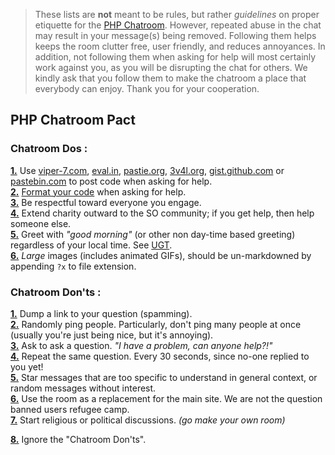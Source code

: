 > These lists are **not** meant to be rules, but rather *guidelines* on proper etiquette for the [PHP Chatroom](http://chat.stackoverflow.com/rooms/11/php). However, repeated abuse in the chat may result in your message(s) being removed. Following them helps keeps the room clutter free, user friendly, and reduces annoyances. In addition, not following them when asking for help will most certainly work against you, as you will be disrupting the chat for others. We kindly ask that you follow them to make the chatroom a place that everybody can enjoy. Thank you for your cooperation.

## PHP Chatroom Pact

### Chatroom Dos :
<a name='do-1' href='#do-1'>**1.**</a> Use [viper-7.com](http://codepad.viper-7.com), [eval.in](http://eval.in), [pastie.org](http://pastie.org/), [3v4l.org](http://3v4l.org/), [gist.github.com](https://gist.github.com/) or [pastebin.com](http://pastebin.com/) to post code when asking for help.<br>
<a name='do-2' href='#do-2'>**2.**</a> [Format your code](http://chat.stackoverflow.com/faq#formatting) when asking for help.<br>
<a name='do-3' href='#do-3'>**3.**</a> Be respectful toward everyone you engage.<br>
<a name='do-4' href='#do-4'>**4.**</a> Extend charity outward to the SO community; if you get help, then help someone else.<br>
<a name='do-5' href='#do-5'>**5.**</a> Greet with *"good morning"* (or other non day-time based greeting) regardless of your local time. See [UGT](http://www.total-knowledge.com/~ilya/mips/ugt.html).<br>
<a name='do-6' href='#do-6'>**6.**</a> *Large* images (includes animated GIFs), should be un-markdowned by appending `?x` to file extension.<br>

### Chatroom Don'ts :
<a name='dont-1' href='#dont-1'>**1.**</a> Dump a link to your question (spamming).<br>
<a name='dont-2' href='#dont-2'>**2.**</a> Randomly ping people. Particularly, don't ping many people at once (usually you're just being nice, but it's annoying).<br>
<a name='dont-3' href='#dont-3'>**3.**</a> Ask to ask a question. *"I have a problem, can anyone help?!"*<br>
<a name='dont-4' href='#dont-4'>**4.**</a> Repeat the same question. Every 30 seconds, since no-one replied to you yet!<br>
<a name='dont-5' href='#dont-5'>**5.**</a> Star messages that are too specific to understand in general context, or random messages without interest.<br>
<a name='dont-6' href='#dont-6'>**6.**</a> Use the room as a replacement for the main site. We are not the question banned users refugee camp.<br>
<a name='dont-7' href='#dont-7'>**7.**</a> Start religious or political discussions. *(go make your own room)*<br>

<a name='dont-8' href='#dont-8'>**8.**</a> Ignore the "Chatroom Don'ts".<br>


<!-- don't remove below. It's so the page is long enough that scrolling to tiem 
using #anchor will be able to scroll directly to even last item. If you know of
a better way to do this, please edit. -->

<br><br><br><br><br><br><br><br><br><br><br><br><br><br><br><br>
